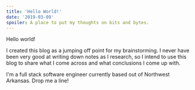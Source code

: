 ```yaml
---
title: 'Hello World!'
date: '2019-03-09'
spoiler: A place to put my thoughts on bits and bytes.
---
```


Hello world!

I created this blog as a jumping off point for my brainstorming. I never have been very good at writing down notes as I research, so I intend to use this blog to share what I come across and what conclusions I come up with.

I'm a full stack software engineer currently based out of Northwest Arkansas. Drop me a line!